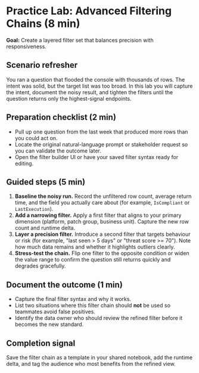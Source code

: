 # Practice Lab: Advanced Filtering Chains (8 min)

**Goal:** Create a layered filter set that balances precision with responsiveness.

## Scenario refresher

You ran a question that flooded the console with thousands of rows. The intent was solid, but the target list was too broad. In this lab you will capture the intent, document the noisy result, and tighten the filters until the question returns only the highest-signal endpoints.

## Preparation checklist (2 min)

- Pull up one question from the last week that produced more rows than you could act on.
- Locate the original natural-language prompt or stakeholder request so you can validate the outcome later.
- Open the filter builder UI or have your saved filter syntax ready for editing.

## Guided steps (5 min)

1. **Baseline the noisy run.** Record the unfiltered row count, average return time, and the field you actually care about (for example, `IsCompliant` or `LastExecution`).
2. **Add a narrowing filter.** Apply a first filter that aligns to your primary dimension (platform, patch group, business unit). Capture the new row count and runtime delta.
3. **Layer a precision filter.** Introduce a second filter that targets behaviour or risk (for example, "last seen > 5 days" or "threat score >= 70"). Note how much data remains and whether it highlights outliers clearly.
4. **Stress-test the chain.** Flip one filter to the opposite condition or widen the value range to confirm the question still returns quickly and degrades gracefully.

## Document the outcome (1 min)

- Capture the final filter syntax and why it works.
- List two situations where this filter chain should **not** be used so teammates avoid false positives.
- Identify the data owner who should review the refined filter before it becomes the new standard.

## Completion signal

Save the filter chain as a template in your shared notebook, add the runtime delta, and tag the audience who most benefits from the refined view.
